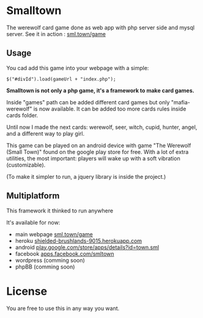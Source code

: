 # Smalltown

The werewolf card game done as web app with php server side and mysql server.
See it in action : [sml.town/game](http://sml.town/game)

## Usage

You cad add this game into your webpage with a simple: 

```$("#divId").load(gameUrl + "index.php");```

**Smalltown is not only a php game, it's a framework to make card games.**

Inside "games" path can be added different card games but only "mafia-werewolf" is now available. It can be added too more cards rules inside cards folder.

Until now I made the next cards: werewolf, seer, witch, cupid, hunter, angel, and a different way to play girl.

This game can be played on an android device with game "The Werewolf (Small Town)" found on the google play store for free.
With a lot of extra utilities, the most important: players will wake up with a soft vibration (customizable).

(To make it simpler to run, a jquery library is inside the project.)

## Multiplatform

This framework it thinked to run anywhere

It's available for now:

* main webpage [sml.town/game](http://sml.town/game)
* heroku [shielded-brushlands-9015.herokuapp.com](https://shielded-brushlands-9015.herokuapp.com/)
* android [play.google.com/store/apps/details?id=town.sml](https://play.google.com/store/apps/details?id=town.sml)
* facebook [apps.facebook.com/smltown](https://apps.facebook.com/smltown/)
* wordpress (comming soon)
* phpBB (comming soon)

# License

You are free to use this in any way you want.
